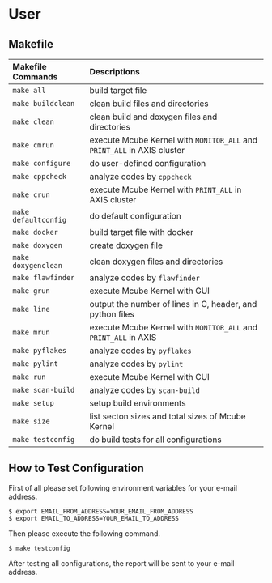 # User

## Makefile

|Makefile Commands|Descriptions|
|:--|:--|
|`make all`|build target file|
|`make buildclean`|clean build files and directories|
|`make clean`|clean build and doxygen files and directories|
|`make cmrun`|execute Mcube Kernel with `MONITOR_ALL` and `PRINT_ALL` in AXIS cluster|
|`make configure`|do user-defined configuration|
|`make cppcheck`|analyze codes by `cppcheck`|
|`make crun`|execute Mcube Kernel with `PRINT_ALL` in AXIS cluster|
|`make defaultconfig`|do default configuration|
|`make docker`|build target file with docker|
|`make doxygen`|create doxygen file|
|`make doxygenclean`|clean doxygen files and directories|
|`make flawfinder`|analyze codes by `flawfinder`|
|`make grun`|execute Mcube Kernel with GUI|
|`make line`|output the number of lines in C, header, and python files|
|`make mrun`|execute Mcube Kernel with `MONITOR_ALL` and `PRINT_ALL` in AXIS|
|`make pyflakes`|analyze codes by `pyflakes`|
|`make pylint`|analyze codes by `pylint`|
|`make run`|execute Mcube Kernel with CUI|
|`make scan-build`|analyze codes by `scan-build`|
|`make setup`|setup build environments|
|`make size`|list secton sizes and total sizes of Mcube Kernel|
|`make testconfig`|do build tests for all configurations|


## How to Test Configuration

First of all please set following environment variables for your e-mail address.

```
$ export EMAIL_FROM_ADDRESS=YOUR_EMAIL_FROM_ADDRESS
$ export EMAIL_TO_ADDRESS=YOUR_EMAIL_TO_ADDRESS
```

Then please execute the following command.

```
$ make testconfig
```

After testing all configurations, the report will be sent to your e-mail address.
